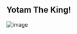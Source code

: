 ## Yotam The King!
![image](https://user-images.githubusercontent.com/109217174/178719422-ac327601-23d7-49dc-ae34-938f1171210c.png)
